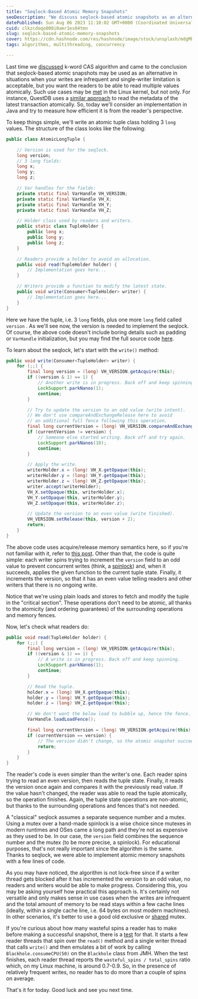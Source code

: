 ```yaml
---
title: "Seqlock-Based Atomic Memory Snapshots"
seoDescription: "We discuss seqlock-based atomic snapshots as an alternative to the k-word CAS algorithm when writes are infrequent and single-writer limitation is fine."
datePublished: Sun Aug 06 2023 11:10:02 GMT+0000 (Coordinated Universal Time)
cuid: clkzcdoqo000i0amr1es04tmn
slug: seqlock-based-atomic-memory-snapshots
cover: https://cdn.hashnode.com/res/hashnode/image/stock/unsplash/mdgMbYfFlSA/upload/dca4ca8fa58a9751367c20813364de08.jpeg
tags: algorithms, multithreading, concurrency

---
```


Last time we [discussed](https://puzpuzpuz.dev/a-few-thoughts-on-k-word-cas) k-word CAS algorithm and came to the conclusion that seqlock-based atomic snapshots may be used as an alternative in situations when your writes are infrequent and single-writer limitation is acceptable, but you want the readers to be able to read multiple values atomically. Such use cases may be [met](https://en.wikipedia.org/wiki/Seqlock) in the Linux kernel, but not only. For instance, QuestDB uses a [similar approach](https://github.com/questdb/questdb/blob/0fd8581f6a3ee98a0117cf620d48fa55d7d16c76/core/src/main/java/io/questdb/cairo/TxReader.java#L392-L428) to read the metadata of the latest transaction atomically. So, today we'll consider an implementation in Java and try to measure how efficient it is from the reader's perspective.

To keep things simple, we'll write an atomic tuple class holding 3 `long` values. The structure of the class looks like the following:

```java
public class AtomicLongTuple {

    // Version is used for the seqlock.
    long version;
    // 3 long fields:
    long x;
    long y;
    long z;

    // Var handles for the fields:
    private static final VarHandle VH_VERSION;
    private static final VarHandle VH_X;
    private static final VarHandle VH_Y;
    private static final VarHandle VH_Z;

    // Holder class used by readers and writers.
    public static class TupleHolder {
        public long x;
        public long y;
        public long z;
    }

    // Readers provide a holder to avoid an allocation.
    public void read(TupleHolder holder) {
        // Implementation goes here...
    }

    // Writers provide a function to modify the latest state.
    public void write(Consumer<TupleHolder> writer) {
        // Implementation goes here...
    }
}
```

Here we have the tuple, i.e. 3 `long` fields, plus one more `long` field called `version` . As we'll see now, the version is needed to implement the seqlock. Of course, the above code doesn't include boring details such as padding or `VarHandle` initialization, but you may find the full source code [here](https://github.com/puzpuzpuz/java-concurrency-samples/blob/5bdfc514a859867e90ab36217f952a32835f94ea/src/main/java/io/puzpuzpuz/atomic/AtomicLongTuple.java).

To learn about the seqlock, let's start with the `write()` method:

```java
public void write(Consumer<TupleHolder> writer) {
    for (;;) {
        final long version = (long) VH_VERSION.getAcquire(this);
        if ((version & 1) == 1) {
            // Another write is in progress. Back off and keep spinning.
            LockSupport.parkNanos(1);
            continue;
        }

        // Try to update the version to an odd value (write intent).
        // We don't use compareAndExchangeRelease here to avoid
        // an additional full fence following this operation.
        final long currentVersion = (long) VH_VERSION.compareAndExchange(this, version, version + 1);
        if (currentVersion != version) {
            // Someone else started writing. Back off and try again.
            LockSupport.parkNanos(10);
            continue;
        }

        // Apply the write.
        writerHolder.x = (long) VH_X.getOpaque(this);
        writerHolder.y = (long) VH_Y.getOpaque(this);
        writerHolder.z = (long) VH_Z.getOpaque(this);
        writer.accept(writerHolder);
        VH_X.setOpaque(this, writerHolder.x);
        VH_Y.setOpaque(this, writerHolder.y);
        VH_Z.setOpaque(this, writerHolder.z);

        // Update the version to an even value (write finished).
        VH_VERSION.setRelease(this, version + 2);
        return;
    }
}
```

The above code uses acquire/release memory semantics here, so if you're not familiar with it, refer to [this post](https://puzpuzpuz.dev/using-acquirerelease-semantics-in-java-atomics-for-fun-and-profit). Other than that, the code is quite simple: each writer spins trying to increment the `version` field to an odd value to prevent concurrent writes (think, a [spinlock](https://puzpuzpuz.dev/benchmarking-non-shared-locks-in-java)) and, when it succeeds, applies the given function to the current tuple state. Finally, it increments the version, so that it has an even value telling readers and other writers that there is no ongoing write.

Notice that we're using plain loads and stores to fetch and modify the tuple in the "critical section". These operations don't need to be atomic, all thanks to the atomicity (and ordering guarantees) of the surrounding operations and memory fences.

Now, let's check what readers do:

```java
public void read(TupleHolder holder) {
    for (;;) {
        final long version = (long) VH_VERSION.getAcquire(this);
        if ((version & 1) == 1) {
            // A write is in progress. Back off and keep spinning.
            LockSupport.parkNanos(1);
            continue;
        }

        // Read the tuple.
        holder.x = (long) VH_X.getOpaque(this);
        holder.y = (long) VH_Y.getOpaque(this);
        holder.z = (long) VH_Z.getOpaque(this);

        // We don't want the below load to bubble up, hence the fence.
        VarHandle.loadLoadFence();

        final long currentVersion = (long) VH_VERSION.getAcquire(this);
        if (currentVersion == version) {
            // The version didn't change, so the atomic snapshot succeeded.
            return;
        }
    }
}
```

The reader's code is even simpler than the writer's one. Each reader spins trying to read an even version, then reads the tuple state. Finally, it reads the version once again and compares it with the previously read value. If the value hasn't changed, the reader was able to read the tuple atomically, so the operation finishes. Again, the tuple state operations are non-atomic, but thanks to the surrounding operations and fences that's not needed.

A "classical" seqlock assumes a separate sequence number and a mutex. Using a mutex over a hand-made spinlock is a wise choice since mutexes in modern runtimes and OSes came a long path and they're not as expensive as they used to be. In our case, the `version` field combines the sequence number and the mutex (to be more precise, a spinlock). For educational purposes, that's not really important since the algorithm is the same. Thanks to seqlock, we were able to implement atomic memory snapshots with a few lines of code.

As you may have noticed, the algorithm is not lock-free since if a writer thread gets blocked after it has incremented the version to an odd value, no readers and writers would be able to make progress. Considering this, you may be asking yourself how practical this approach is. It's certainly not versatile and only makes sense in use cases when the writes are infrequent and the total amount of memory to be read stays within a few cache lines (ideally, within a single cache line, i.e. 64 bytes on most modern machines). In other scenarios, it's better to use a good old exclusive or [shared](https://puzpuzpuz.dev/scalable-readers-writer-lock) mutex.

If you're curious about how many wasteful spins a reader has to make before making a successful snapshot, there is a [test](https://github.com/puzpuzpuz/java-concurrency-samples/blob/e180af67323b324e2d69f8cce422e1d9b618b2c6/src/test/java/io/puzpuzpuz/atomic/AtomicLongTupleTest.java#L36) for that. It starts a few reader threads that spin over the `read()` method and a single writer thread that calls `write()` and then emulates a bit of work by calling `Blackhole.consumeCPU(50)` on the `Blackhole` class from JMH. When the test finishes, each reader thread reports the `wasteful_spins / total_spins` ratio which, on my Linux machine, is around 0.7-0.9. So, in the presence of relatively frequent writes, no reader has to do more than a couple of spins on average.

That's it for today. Good luck and see you next time.